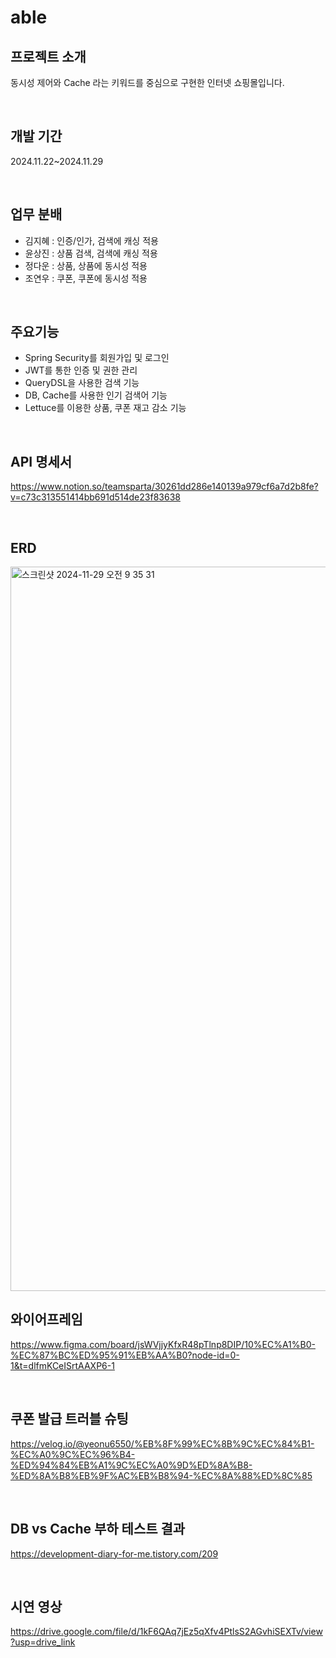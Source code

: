 # able

## 프로젝트 소개
동시성 제어와 Cache 라는 키워드를 중심으로 구현한 인터넷 쇼핑몰입니다.

<br>

## 개발 기간
2024.11.22~2024.11.29

<br>

## 업무 분배
- 김지혜 : 인증/인가, 검색에 캐싱 적용
- 윤상진 : 상품 검색, 검색에 캐싱 적용
- 정다운 : 상품, 상품에 동시성 적용
- 조연우 : 쿠폰, 쿠폰에 동시성 적용

<br>

## 주요기능
- Spring Security를 회원가입 및 로그인
- JWT를 통한 인증 및 권한 관리
- QueryDSL을 사용한 검색 기능
- DB, Cache를 사용한 인기 검색어 기능
- Lettuce를 이용한 상품, 쿠폰 재고 감소 기능

<br>

## API 명세서
https://www.notion.so/teamsparta/30261dd286e140139a979cf6a7d2b8fe?v=c73c313551414bb691d514de23f83638

<br>

## ERD
<img width="1159" alt="스크린샷 2024-11-29 오전 9 35 31" src="https://github.com/user-attachments/assets/0377672c-778a-40b7-af7d-d64080352a6a">


<br>


## 와이어프레임
https://www.figma.com/board/jsWVjjyKfxR48pTlnp8DIP/10%EC%A1%B0-%EC%87%BC%ED%95%91%EB%AA%B0?node-id=0-1&t=dlfmKCeISrtAAXP6-1

<br/>

## 쿠폰 발급 트러블 슈팅
https://velog.io/@yeonu6550/%EB%8F%99%EC%8B%9C%EC%84%B1-%EC%A0%9C%EC%96%B4-%ED%94%84%EB%A1%9C%EC%A0%9D%ED%8A%B8-%ED%8A%B8%EB%9F%AC%EB%B8%94-%EC%8A%88%ED%8C%85

<br/>

## DB vs Cache 부하 테스트 결과
https://development-diary-for-me.tistory.com/209

<br/>

## 시연 영상
https://drive.google.com/file/d/1kF6QAq7jEz5qXfv4PtlsS2AGvhiSEXTv/view?usp=drive_link

<br/>
